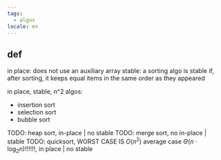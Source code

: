 ```yaml
---
tags:
  - algos
locale: en
---
```


## def

in place: does not use an auxiliary array
stable: a sorting algo is stable if, after sorting, it keeps equal items in the same order as they appeared

in place, stable, n^2 algos:

- insertion sort
- selection sort
- bubble sort

TODO: heap sort, in-place | no stable
TODO: merge sort, no in-place | stable
TODO: quicksort, WORST CASE IS $O(n^2)$ average case $\Theta(n \cdot \log_{2}n)$!!!!!!, in place | no stable

